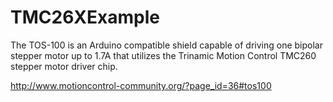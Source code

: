 # TMC26XExample
The TOS-100 is an Arduino compatible shield capable of driving one bipolar stepper motor up to 1.7A that utilizes the Trinamic Motion Control TMC260 stepper motor driver chip.

http://www.motioncontrol-community.org/?page_id=36#tos100
